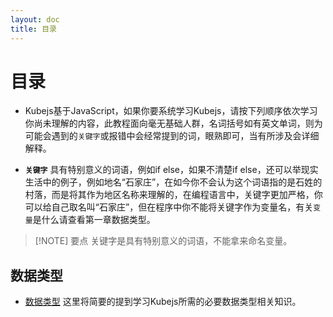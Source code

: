 ```yaml
---
layout: doc
title: 目录
---
```


# 目录

- Kubejs基于JavaScript，如果你要系统学习Kubejs，请按下列顺序依次学习你尚未理解的内容，此教程面向毫无基础人群，名词括号如有英文单词，则为可能会遇到的`关键字`或报错中会经常提到的词，眼熟即可，当有所涉及会详细解释。

- **`关键字`** 具有特别意义的词语，例如if else，如果不清楚if else，还可以举现实生活中的例子，例如地名“石家庄”，在如今你不会认为这个词语指的是石姓的村落，而是将其作为地区名称来理解的，在编程语言中，关键字更加严格，你可以给自己取名叫“石家庄”，但在程序中你不能将关键字作为变量名，有关`变量`是什么请查看第一章数据类型。

> [!NOTE] 要点
关键字是具有特别意义的词语，不能拿来命名变量。

## 数据类型

- [数据类型](\DataType.md) 这里将简要的提到学习Kubejs所需的必要数据类型相关知识。
